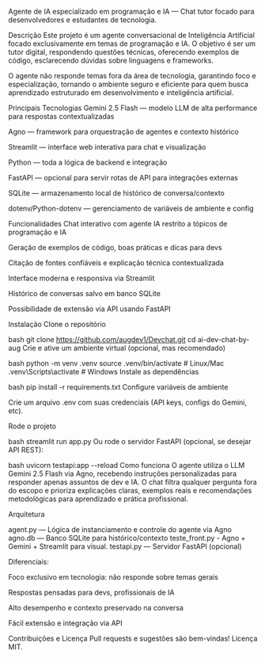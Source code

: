 Agente de IA especializado em programação e IA — Chat tutor focado para desenvolvedores e estudantes de tecnologia.


Descrição
Este projeto é um agente conversacional de Inteligência Artificial focado exclusivamente em temas de programação e IA. O objetivo é ser um tutor digital, respondendo questões técnicas, oferecendo exemplos de código, esclarecendo dúvidas sobre linguagens e frameworks.

O agente não responde temas fora da área de tecnologia, garantindo foco e especialização, tornando o ambiente seguro e eficiente para quem busca aprendizado estruturado em desenvolvimento e inteligência artificial.

Principais Tecnologias
Gemini 2.5 Flash — modelo LLM de alta performance para respostas contextualizadas

Agno — framework para orquestração de agentes e contexto histórico

Streamlit — interface web interativa para chat e visualização

Python — toda a lógica de backend e integração

FastAPI — opcional para servir rotas de API para integrações externas

SQLite — armazenamento local de histórico de conversa/contexto

dotenv/Python-dotenv — gerenciamento de variáveis de ambiente e config

Funcionalidades
Chat interativo com agente IA restrito a tópicos de programação e IA

Geração de exemplos de código, boas práticas e dicas para devs

Citação de fontes confiáveis e explicação técnica contextualizada

Interface moderna e responsiva via Streamlit

Histórico de conversas salvo em banco SQLite

Possibilidade de extensão via API usando FastAPI

Instalação
Clone o repositório

bash
git clone https://github.com/augdev1/Devchat.git
cd ai-dev-chat-by-aug
Crie e ative um ambiente virtual (opcional, mas recomendado)

bash
python -m venv .venv
source .venv/bin/activate  # Linux/Mac
.venv\Scripts\activate     # Windows
Instale as dependências

bash
pip install -r requirements.txt
Configure variáveis de ambiente

Crie um arquivo .env com suas credenciais (API keys, configs do Gemini, etc).

Rode o projeto

bash
streamlit run app.py
Ou rode o servidor FastAPI (opcional, se desejar API REST):

bash
uvicorn testapi:app --reload
Como funciona
O agente utiliza o LLM Gemini 2.5 Flash via Agno, recebendo instruções personalizadas para responder apenas assuntos de dev e IA.
O chat filtra qualquer pergunta fora do escopo e prioriza explicações claras, exemplos reais e recomendações metodológicas para aprendizado e prática profissional.

Arquitetura

agent.py — Lógica de instanciamento e controle do agente via Agno
agno.db — Banco SQLite para histórico/contexto
teste_front.py - Agno + Gemini + Streamlit para visual.
testapi.py — Servidor FastAPI (opcional)

Diferenciais:

Foco exclusivo em tecnologia: não responde sobre temas gerais

Respostas pensadas para devs, profissionais de IA

Alto desempenho e contexto preservado na conversa

Fácil extensão e integração via API

Contribuições e Licença
Pull requests e sugestões são bem-vindas!
Licença MIT.

